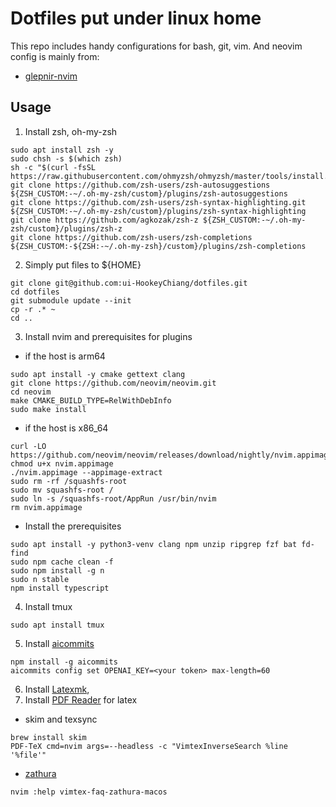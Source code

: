 # Dotfiles put under linux home

This repo includes handy configurations for bash, git, vim.
And neovim config is mainly from:
* [glepnir-nvim](https://github.com/glepnir-nvim)

## Usage

1. Install zsh, oh-my-zsh
```
sudo apt install zsh -y
sudo chsh -s $(which zsh)
sh -c "$(curl -fsSL https://raw.githubusercontent.com/ohmyzsh/ohmyzsh/master/tools/install.sh)"
git clone https://github.com/zsh-users/zsh-autosuggestions ${ZSH_CUSTOM:-~/.oh-my-zsh/custom}/plugins/zsh-autosuggestions
git clone https://github.com/zsh-users/zsh-syntax-highlighting.git ${ZSH_CUSTOM:-~/.oh-my-zsh/custom}/plugins/zsh-syntax-highlighting
git clone https://github.com/agkozak/zsh-z ${ZSH_CUSTOM:-~/.oh-my-zsh/custom}/plugins/zsh-z
git clone https://github.com/zsh-users/zsh-completions ${ZSH_CUSTOM:-${ZSH:-~/.oh-my-zsh}/custom}/plugins/zsh-completions
```
2. Simply put files to ${HOME}
```
git clone git@github.com:ui-HookeyChiang/dotfiles.git
cd dotfiles
git submodule update --init
cp -r .* ~
cd ..
```
3. Install nvim and prerequisites for plugins
* if the host is arm64
```
sudo apt install -y cmake gettext clang
git clone https://github.com/neovim/neovim.git
cd neovim
make CMAKE_BUILD_TYPE=RelWithDebInfo
sudo make install
```
* if the host is x86_64
```
curl -LO https://github.com/neovim/neovim/releases/download/nightly/nvim.appimage
chmod u+x nvim.appimage
./nvim.appimage --appimage-extract
sudo rm -rf /squashfs-root
sudo mv squashfs-root /
sudo ln -s /squashfs-root/AppRun /usr/bin/nvim
rm nvim.appimage
```
* Install the prerequisites
```
sudo apt install -y python3-venv clang npm unzip ripgrep fzf bat fd-find
sudo npm cache clean -f
sudo npm install -g n
sudo n stable
npm install typescript
```
4. Install tmux
```
sudo apt install tmux
```
5. Install [aicommits](https://github.com/Nutlope/aicommits)
```
npm install -g aicommits
aicommits config set OPENAI_KEY=<your token> max-length=60
```
6. Install [Latexmk](https://mg.readthedocs.io/latexmk.html),
7. Install [PDF Reader](https://ejmastnak.com/tutorials/vim-latex/pdf-reader/#zathura-macos) for latex
- skim and texsync
```
brew install skim
PDF-TeX cmd=nvim args=--headless -c "VimtexInverseSearch %line '%file'"
```
- [zathura](https://github.com/zegervdv/homebrew-zathura)
```
nvim :help vimtex-faq-zathura-macos
```
